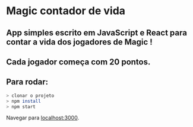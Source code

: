# Magic contador de vida

## App simples escrito em JavaScript e React para contar a vida dos jogadores de Magic !
## Cada jogador começa com 20 pontos.


## Para rodar:

```bash
> clonar o projeto
> npm install
> npm start
```
Navegar para [localhost:3000](http://localhost:3000/).
